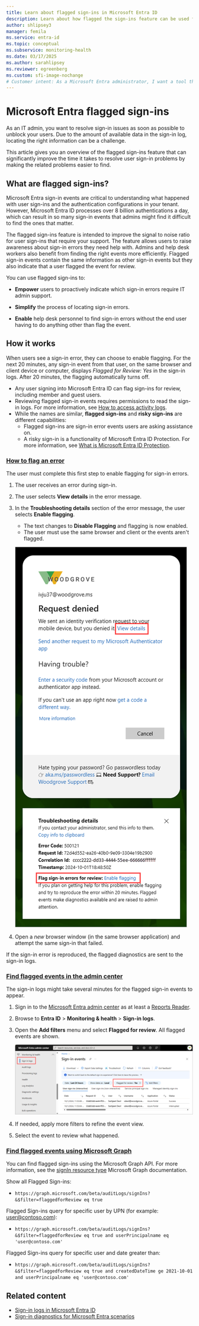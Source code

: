 ```yaml
---
title: Learn about flagged sign-ins in Microsoft Entra ID
description: Learn about how flagged the sign-ins feature can be used for troubleshooting sign-in issues in Microsoft Entra ID.
author: shlipsey3
manager: femila
ms.service: entra-id
ms.topic: conceptual
ms.subservice: monitoring-health
ms.date: 03/17/2025
ms.author: sarahlipsey
ms.reviewer: egreenberg
ms.custom: sfi-image-nochange
# Customer intent: As a Microsoft Entra administrator, I want a tool that gives me the right level of insights into the sign-in activities in my system so that I can easily diagnose and solve problems when they occur.
---
```


# Microsoft Entra flagged sign-ins

As an IT admin, you want to resolve sign-in issues as soon as possible to unblock your users. Due to the amount of available data in the sign-in log, locating the right information can be a challenge.

This article gives you an overview of the flagged sign-ins feature that can significantly improve the time it takes to resolve user sign-in problems by making the related problems easier to find.

## What are flagged sign-ins?

Microsoft Entra sign-in events are critical to understanding what happened with user sign-ins and the authentication configurations in your tenant. However, Microsoft Entra ID processes over 8 billion authentications a day, which can result in so many sign-in events that admins might find it difficult to find the ones that matter.

The flagged sign-ins feature is intended to improve the signal to noise ratio for user sign-ins that require your support. The feature allows users to raise awareness about sign-in errors they need help with. Admins and help desk workers also benefit from finding the right events more efficiently. Flagged sign-in events contain the same information as other sign-in events but they also indicate that a user flagged the event for review.

You can use flagged sign-ins to:

- **Empower** users to proactively indicate which sign-in errors require IT admin support.

- **Simplify** the process of locating sign-in errors.

- **Enable**  help desk personnel to find sign-in errors without the end user having to do anything other than flag the event.

## How it works

When users see a sign-in error, they can choose to enable flagging. For the next 20 minutes, any sign-in event from that user, on the same browser and client device or computer, displays *Flagged for Review: Yes* in the sign-in logs. After 20 minutes, the flagging automatically turns off.

- Any user signing into Microsoft Entra ID can flag sign-ins for review, including member and guest users. 
- Reviewing flagged sign-in events requires permissions to read the sign-in logs. For more information, see [How to access activity logs](howto-access-activity-logs.md#prerequisites).
- While the names are similar, **flagged sign-ins** and **risky sign-ins** are different capabilities:
    - Flagged sign-ins are sign-in error events users are asking assistance on. 
    - A risky sign-in is a functionality of Microsoft Entra ID Protection. For more information, see [What is Microsoft Entra ID Protection](~/id-protection/overview-identity-protection.md).

### [How to flag an error](#tab/how-to-flag-an-error)

The user must complete this first step to enable flagging for sign-in errors.

1. The user receives an error during sign-in.
1. The user selects **View details** in the error message.
1. In the **Troubleshooting details** section of the error message, the user selects **Enable flagging**.
    - The text changes to **Disable Flagging** and flagging is now enabled.
    - The user must use the same browser and client or the events aren't flagged.
    
    ![Screenshot of the error messages in the Microsoft Entra ID sign-in page.](./media/concept-flagged-sign-ins/flagged-sign-in-users.png)    

1. Open a *new* browser window (in the same browser application) and attempt the same sign-in that failed. 

If the sign-in error is reproduced, the flagged diagnostics are sent to the sign-in logs.

### [Find flagged events in the admin center](#tab/find-flagged-events-in-the-admin-center)

The sign-in logs might take several minutes for the flagged sign-in events to appear.

1. Sign in to the [Microsoft Entra admin center](https://entra.microsoft.com) as at least a [Reports Reader](../../identity/role-based-access-control/permissions-reference.md#reports-reader).
1. Browse to **Entra ID** > **Monitoring & health** > **Sign-in logs**.
1. Open the **Add filters** menu and select **Flagged for review**. All flagged events are shown.

    ![Screenshot of the Microsoft Entra ID sign-in logs with the Flagged for review filter selected.](./media/concept-flagged-sign-ins/flagged-sign-in-admins.png)

1. If needed, apply more filters to refine the event view.
1. Select the event to review what happened.

### [Find flagged events using Microsoft Graph](#tab/find-flagged-events-using-microsoft-graph)

You can find flagged sign-ins using the Microsoft Graph API. For more information, see the [signIn resource type](/graph/api/resources/signin) Microsoft Graph documentation.

Show all Flagged Sign-ins:

- `https://graph.microsoft.com/beta/auditLogs/signIns?&$filter=flaggedforReview eq true`

Flagged Sign-ins query for specific user by UPN (for example: user@contoso.com):

- `https://graph.microsoft.com/beta/auditLogs/signIns?&$filter=flaggedforReview eq true and userPrincipalname eq 'user@contoso.com'`

Flagged Sign-ins query for specific user and date greater than:

- `https://graph.microsoft.com/beta/auditLogs/signIns?&$filter=flaggedforReview eq true and createdDateTime ge 2021-10-01 and userPrincipalname eq 'user@contoso.com'`
 
## Related content

- [Sign-in logs in Microsoft Entra ID](concept-sign-ins.md)
- [Sign-in diagnostics for Microsoft Entra scenarios](concept-sign-in-diagnostics-scenarios.md)
